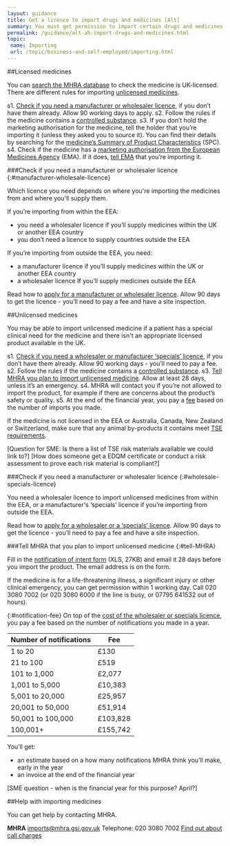 ```yaml
---
layout: guidance
title: Get a licence to import drugs and medicines [Alt]
summary: You must get permission to import certain drugs and medicines inside and outside the EU.
permalink: /guidance/alt-ah-import-drugs-and-medicines.html
topic:
 name: Importing
 url: /topic/business-and-self-employed/importing.html
---
```


##Licensed medicines

You can [search the MHRA database](http://www.mhra.gov.uk/spc-pil/) to check the medicine is UK-licensed. There are different rules for importing [unlicensed medicines](#unlicensed-medicines).

s1. [Check if you need a manufacturer or wholesaler licence](#manufacturer-wholesale-licence), if you don’t have them already. Allow 90 working days to apply.
s2. Follow the rules if the medicine contains a [controlled substance](#controlled-drugs).
s3. If you don’t hold the marketing authorisation for the medicine, tell the holder that you’re importing it (unless they asked you to source it). You can find their details by searching for the [medicine’s Summary of Product Characteristics](http://www.mhra.gov.uk/spc-pil/) (SPC).
s4. Check if the medicine has a [marketing authorisation from the European Medicines Agency](http://www.ema.europa.eu/ema/index.jsp?curl=pages/medicines/landing/epar_search.jsp&mid=WC0b01ac058001d124) (EMA). If it does, [tell EMA](http://www.ema.europa.eu/ema/index.jsp?curl=pages/about_us/q_and_a/q_and_a_detail_000079.jsp&mid=) that you’re importing it.



###Check if you need a manufacturer or wholesaler licence
{:#manufacturer-wholesale-licence}

Which licence you need depends on where you're importing the medicines from and where you'll supply them.

If you’re importing from within the EEA:

- you need a wholesaler licence if you’ll supply medicines within the UK or another EEA country
- you don’t need a licence to supply countries outside the EEA

If you’re importing from outside the EEA, you need:

- a manufacturer licence if you’ll supply medicines within the UK or another EEA country
- a wholesaler licence If you’ll supply medicines outside the EEA

Read how to [apply for a manufacturer or wholesaler licence](https://www.gov.uk/guidance/apply-for-manufacturer-or-wholesaler-of-medicines-licences). Allow 90 days to get the licence - you’ll need to pay a fee and have a site inspection.

##Unlicensed medicines

You may be able to import unlicensed medicine if a patient has a special clinical need for the medicine and there isn't an appropriate licensed product available in the UK.

s1. [Check if you need a wholesaler or manufacturer ‘specials’ licence](#wholesale-specials-licence), if you don’t have them already. Allow 90 working days - you’ll need to pay a fee.
s2. Follow the rules if the medicine contains a [controlled substance](#controlled-drugs).
s3. [Tell MHRA you plan to import unlicensed medicine](#tell-MHRA). Allow at least 28 days, unless it’s an emergency.
s4. MHRA will contact you if you’re not allowed to import the product, for example if there are concerns about the product’s safety or quality. 
s5. At the end of the financial year, you pay a [fee](#notification-fee) based on the number of imports you made.

If the medicine is not licensed in the EEA or Australia, Canada, New Zealand or Switzerland, make sure that any animal by-products it contains meet [TSE requirements](https://www.gov.uk/government/publications/tse-requirements-for-imported-unlicensed-human-medicines).

[Question for SME: Is there a list of TSE risk materials available we could link to?]
[How does someone get a EDQM certificate or conduct a risk assessment to prove each risk material is compliant?]


###Check if you need a manufacturer or wholesaler licence
{:#wholesale-specials-licence}

You need a wholesaler licence to import unlicensed medicines from within the EEA, or a manufacturer's ‘specials’ licence if you’re importing from outside the EEA.

Read how to [apply for a wholesaler or a ‘specials’ licence](https://www.gov.uk/guidance/apply-for-manufacturer-or-wholesaler-of-medicines-licences). Allow 90 days to get the licence - you’ll need to pay a fee and have a site inspection.

###Tell MHRA that you plan to import unlicensed medicine
{:#tell-MHRA}

Fill in the [notification of intent form](https://www.gov.uk/government/uploads/system/uploads/attachment_data/file/473221/Notification_of_intent_to_import_-_application_form.xls) (XLS, 27KB) and email it 28 days before you import the product. The email address is on the form.

If the medicine is for a life-threatening illness, a significant injury or other clinical emergency, you can get permission within 1 working day. Call 020 3080 7002 (or 020 3080 6000 if the line is busy, or 07795 641532 out of hours).

{:#notification-fee}
On top of the [cost of the wholesaler or specials licence](https://www.gov.uk/guidance/apply-for-manufacturer-or-wholesaler-of-medicines-licences#fees-and-payment), you pay a fee based on the number of notifications you made in a year.

| Number of notifications | Fee     |
|-------------------------|---------|
| 1 to 20                 | £130     |
| 21 to 100               | £519     |
| 101 to 1,000            | £2,077   |
| 1,001 to 5,000          | £10,383  |
| 5,001 to 20,000         | £25,957  |
| 20,001 to 50,000        | £51,914  |
| 50,001 to 100,000       | £103,828 |
| 100,001+                | £155,742 |


You’ll get:

- an estimate based on a how many notifications MHRA think you’ll make, early in the year
- an invoice at the end of the financial year

[SME question - when is the financial year for this purpose? April?]

##Help with importing medicines

You can get help by contacting MHRA.

**MHRA**
<imports@mhra.gsi.gov.uk> 
Telephone: 020 3080 7002
[Find out about call charges](/call-charges)
